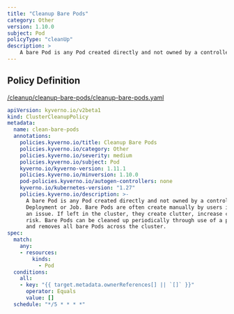 ```yaml
---
title: "Cleanup Bare Pods"
category: Other
version: 1.10.0
subject: Pod
policyType: "cleanUp"
description: >
    A bare Pod is any Pod created directly and not owned by a controller such as a Deployment or Job. Bare Pods are often create manually by users in an attempt to troubleshoot an issue. If left in the cluster, they create clutter, increase cost, and can be a security risk. Bare Pods can be cleaned up periodically through use of a policy. This policy finds and removes all bare Pods across the cluster.
---
```


## Policy Definition
<a href="https://github.com/kyverno/policies/raw/main//cleanup/cleanup-bare-pods/cleanup-bare-pods.yaml" target="-blank">/cleanup/cleanup-bare-pods/cleanup-bare-pods.yaml</a>

```yaml
apiVersion: kyverno.io/v2beta1
kind: ClusterCleanupPolicy
metadata:
  name: clean-bare-pods
  annotations:
    policies.kyverno.io/title: Cleanup Bare Pods
    policies.kyverno.io/category: Other
    policies.kyverno.io/severity: medium
    policies.kyverno.io/subject: Pod
    kyverno.io/kyverno-version: 1.11.1
    policies.kyverno.io/minversion: 1.10.0
    pod-policies.kyverno.io/autogen-controllers: none
    kyverno.io/kubernetes-version: "1.27"
    policies.kyverno.io/description: >-
      A bare Pod is any Pod created directly and not owned by a controller such as a
      Deployment or Job. Bare Pods are often create manually by users in an attempt to troubleshoot
      an issue. If left in the cluster, they create clutter, increase cost, and can be a security
      risk. Bare Pods can be cleaned up periodically through use of a policy. This policy finds
      and removes all bare Pods across the cluster.
spec:
  match:
    any:
    - resources:
        kinds:
          - Pod
  conditions:
    all:
    - key: "{{ target.metadata.ownerReferences[] || `[]` }}"
      operator: Equals
      value: []
  schedule: "*/5 * * * *"

```

